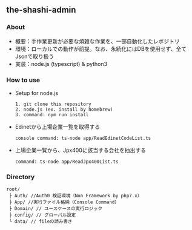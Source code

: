 ## the-shashi-admin
### About
 - 概要：手作業更新が必要な煩雑な作業を、一部自動化したレポジトリ
 - 環境：ローカルでの動作が前提。なお、永続化にはDBを使用せず、全てJsonで取り扱う
 - 実装：node.js (typescript) & python3

### How to use
 - Setup for node.js
   ```
   1. git clone this repository
   2. node.js (ex. install by homebrew)
   3. command: npm run install
   ```
 - Edinetから上場企業一覧を取得する
    ```
    console command: ts-node app/ReadEdinetCodeList.ts
    ```

 - 上場企業一覧から、Jpx400に該当する会社を抽出する
    ```
    command: ts-node app/ReadJpx400List.ts
    ```

### Directory
```
root/
 ├ Auth/ //Auth0 検証環境（Non Framework by php7.x）
 ├ App/ //実行ファイル格納（Console Command）
 ├ Domain/ // ユースケースの実行ロジック
 ├ config/ // グローバル設定
 └ data/ // fileの読み書き
```
 
